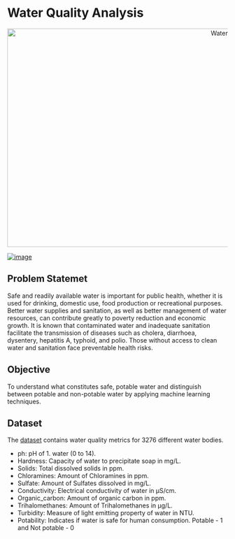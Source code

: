 # Water Quality Analysis
<p align="center">
<a>
    <img alt="WaterQuality" src="https://www.sustainable-environment.org.uk/wp-content/uploads/2019/01/iStock-610848800_featureImage-638x360.jpg" width="1000" height="500" >
 </a>
  </p>

[![image](https://colab.research.google.com/assets/colab-badge.svg)](https://colab.research.google.com/drive/1TUcuGdzCyG8PFPFZb6l4alFXZjRJbVVg?usp=view)
## Problem Statemet
Safe and readily available water is important for public health, whether it is used for drinking, domestic use, food production or recreational purposes. Better water supplies and sanitation, as well as better management of water resources, can contribute greatly to poverty reduction and economic growth.
It is known that contaminated water and inadequate sanitation facilitate the transmission of diseases such as cholera, diarrhoea, dysentery, hepatitis A, typhoid, and polio. Those without access to clean water and sanitation face preventable health risks. 

## Objective
To understand what constitutes safe, potable water and distinguish between potable and non-potable water by applying machine learning techniques.

## Dataset
The [dataset](https://www.kaggle.com/adityakadiwal/water-potability) contains water quality metrics for 3276 different water bodies.
- ph: pH of 1. water (0 to 14).
- Hardness: Capacity of water to precipitate soap in mg/L.
- Solids: Total dissolved solids in ppm.
- Chloramines: Amount of Chloramines in ppm.
- Sulfate: Amount of Sulfates dissolved in mg/L.
- Conductivity: Electrical conductivity of water in μS/cm.
- Organic_carbon: Amount of organic carbon in ppm.
- Trihalomethanes: Amount of Trihalomethanes in μg/L.
- Turbidity: Measure of light emitting property of water in NTU.
- Potability: Indicates if water is safe for human consumption. Potable - 1 and Not potable - 0
